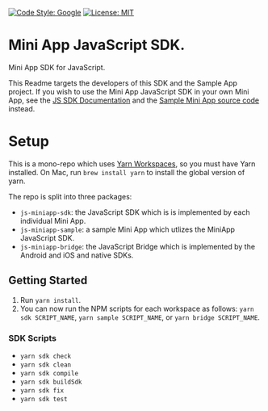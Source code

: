[![Code Style: Google](https://img.shields.io/badge/code%20style-google-blueviolet.svg)](https://github.com/google/gts)
[![License: MIT](https://img.shields.io/badge/License-MIT-green.svg)](https://opensource.org/licenses/MIT)

# Mini App JavaScript SDK.
Mini App SDK for JavaScript.

This Readme targets the developers of this SDK and the Sample App project. If you wish to use the Mini App JavaScript SDK in your own Mini App, see the [JS SDK Documentation](https://rakutentech.github.io/js-miniapp/) and the [Sample Mini App source code](js-miniapp-sample) instead.

# Setup

This is a mono-repo which uses [Yarn Workspaces](https://classic.yarnpkg.com/en/docs/workspaces/), so you must have Yarn installed. On Mac, run `brew install yarn` to install the global version of yarn.

The repo is split into three packages:

- `js-miniapp-sdk`: the JavaScript SDK which is is implemented by each individual Mini App.
- `js-miniapp-sample`: a sample Mini App which utlizes the MiniApp JavaScript SDK.
- `js-miniapp-bridge`: the JavaScript Bridge which is implemented by the Android and iOS and native SDKs.

## Getting Started

1. Run `yarn install`. 
2. You can now run the NPM scripts for each workspace as follows: `yarn sdk SCRIPT_NAME`, `yarn sample SCRIPT_NAME`, or `yarn bridge SCRIPT_NAME`.

### SDK Scripts
- `yarn sdk check`
- `yarn sdk clean`
- `yarn sdk compile`
- `yarn sdk buildSdk`
- `yarn sdk fix`
- `yarn sdk test`
